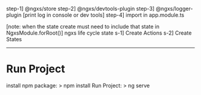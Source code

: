 step-1] @ngxs/store
step-2] @ngxs/devtools-plugin
step-3] @ngxs/logger-plugin [print log in console or dev tools]
step-4] import in app.module.ts

[note: when the state create must need to include that state in NgxsModule.forRoot()]
ngxs life cycle state
s-1] Create Actions
s-2] Create States



**************************************************************************************

# Run Project 
install npm package: > npm install
Run Project: > ng serve